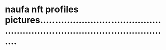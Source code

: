 # naufa nft profiles pictures..................................................................................................
